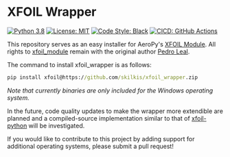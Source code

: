 # XFOIL Wrapper

[![Python 3.8][python_badge]](https://www.python.org/downloads/release/python-382/)
[![License: MIT][mit_badge]](https://opensource.org/licenses/MIT)
[![Code Style: Black][black_badge]](https://github.com/ambv/black)
[![CICD: GitHub Actions][build_status]](https://github.com/skilkis/xfoil_wrapper/actions)

This repository serves as an easy installer for AeroPy's [XFOIL Module]. All
rights to [xfoil_module] remain with the original author [Pedro Leal].

The command to install xfoil_wrapper is as follows:

``` cmd
pip install xfoil@https://github.com/skilkis/xfoil_wrapper.zip
```

*Note that currently binaries are only included for the Windows operating
system.*

In the future, code quality updates to make the wrapper more extendible are
planned and a compiled-source implementation similar to that of [xfoil-python]
will be investigated.

If you would like to contribute to this project by adding support for
additional operating systems, please submit a pull request!

<!-- Un-wrapped Links below -->
[python_badge]: https://img.shields.io/badge/python-3.7%20|%203.8-blue.svg
[mit_badge]: https://img.shields.io/badge/license-MIT%202.0-brightgreen.svg
[black_badge]: https://img.shields.io/badge/code%20style-black-000000.svg
[build_status]: https://github.com/skilkis/xfoil_wrapper/workflows/build/badge.svg
[Git]: https://git-scm.com/
[XFOIL Module]: https://github.com/leal26/AeroPy/blob/master/aeropy/xfoil_module.py
[Pedro Leal]: https://github.com/leal26
[xfoil_module]: src/xfoil/xfoil_module.py
[xfoil-python]: https://github.com/DARcorporation/xfoil-python
